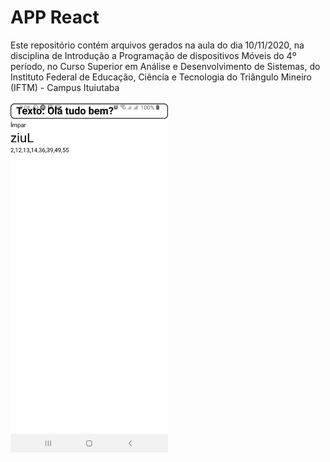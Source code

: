 <h1>APP React</h1>

Este repositório contém arquivos gerados na aula do dia 10/11/2020, na disciplina de Introdução a Programação de dispositivos Móveis do 4º período, no Curso Superior em Análise e Desenvolvimento de Sistemas, do Instituto Federal de Educação, Ciência e Tecnologia do Triângulo Mineiro (IFTM) - Campus Ituiutaba

<img src="https://github.com/benedhl/Aula_RN_DispositivosMoveis/blob/master/ReactApp.jpeg" alt="alt text" style="max-width:50%;">
